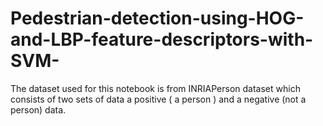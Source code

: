 # Pedestrian-detection-using-HOG-and-LBP-feature-descriptors-with-SVM-

The dataset used for this notebook is from INRIAPerson dataset which consists of two sets of data a positive ( a person ) and a negative (not a person) data.
